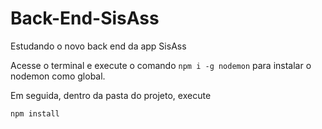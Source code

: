 # Back-End-SisAss
Estudando o novo back end da app SisAss

Acesse o terminal e execute o comando <code>npm i -g nodemon</code> para instalar o nodemon como global.

Em seguida, dentro da pasta do projeto, execute

<code>npm install</code>
